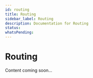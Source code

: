 ```yaml
---
id: routing
title: Routing
sidebar_label: Routing
description: Documentation for Routing
status: 
whatsPending: 
---
```


# Routing

Content coming soon...

